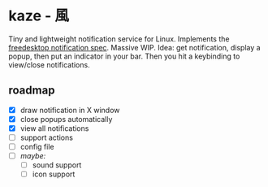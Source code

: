 # kaze - 風

Tiny and lightweight notification service for Linux.
Implements the [freedesktop notification spec](https://developer.gnome.org/notification-spec/#hints).
Massive WIP.
Idea: get notification, display a popup, then put an indicator in your bar.
Then you hit a keybinding to view/close notifications.

## roadmap

 - [x] draw notification in X window
 - [x] close popups automatically
 - [x] view all notifications
 - [ ] support actions
 - [ ] config file
 - [ ] _maybe:_
   - [ ] sound support
   - [ ] icon support

